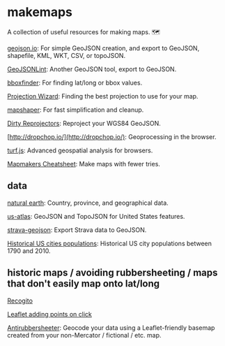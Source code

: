 # makemaps

A collection of useful resources for making maps. 🗺

[geojson.io](http://geojson.io/#map=2/20.0/0.0): For simple GeoJSON creation, and export to GeoJSON, shapefile, KML, WKT, CSV, or topoJSON.

[GeoJSONLint](http://geojsonlint.com/): Another GeoJSON tool, export to GeoJSON.

[bboxfinder](http://bboxfinder.com/#0.000000,0.000000,0.000000,0.000000): For finding lat/long or bbox values.

[Projection Wizard](projectionwizard.org): Finding the best projection to use for your map.

[mapshaper](mapshaper.org): For fast simplification and cleanup.

[Dirty Reprojectors](https://devseed.com/dirty-reprojectors-app/): Reproject your WGS84 GeoJSON.

[http://dropchop.io/](http://dropchop.io/): Geoprocessing in the browser.

[turf.js](http://turfjs.org/): Advanced geospatial analysis for browsers.

[Mapmakers Cheatsheet](https://github.com/tmcw/mapmakers-cheatsheet): Make maps with fewer tries.

## data

[natural earth](http://www.naturalearthdata.com/): Country, province, and geographical data.

[us-atlas](https://github.com/topojson/us-atlas): GeoJSON and TopoJSON for United States features.

[strava-geojson](https://github.com/tmcw/strava-geojson): Export Strava data to GeoJSON.

[Historical US cities populations](https://github.com/cestastanford/historical-us-city-populations): Historical US city populations between 1790 and 2010.

## historic maps / avoiding rubbersheeting / maps that don't easily map onto lat/long

[Recogito](https://recogito.pelagios.org/)

[Leaflet adding points on click](http://bl.ocks.org/hepplerj/2f405df580f66923091ad604ccf2fffc)

[Antirubbersheeter](https://antirubbersheeter.moacir.com/): Geocode your data using a Leaflet-friendly basemap created from your non-Mercator / fictional / etc. map.
